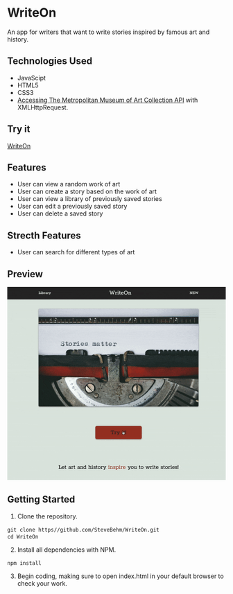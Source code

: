 # WriteOn
  An app for writers that want to write stories inspired by famous art and history.

## Technologies Used
  * JavaScipt
  * HTML5
  * CSS3
  * [Accessing The Metropolitan Museum of Art Collection API](https://metmuseum.github.io) with XMLHttpRequest.
## Try it
[WriteOn](https://stevebehm.github.io/WriteOn/)
## Features
  * User can view a random work of art
  * User can create a story based on the work of art
  * User can view a library of previously saved stories
  * User can edit a previously saved story
  * User can delete a saved story
## Strecth Features
  * User can search for different types of art
## Preview
  ![WriteOn](assets/stories-matter.gif)
## Getting Started
1. Clone the repository.

```shell
git clone https//github.com/SteveBehm/WriteOn.git
cd WriteOn
```

2. Install all dependencies with NPM.

```shell
npm install
```

3. Begin coding, making sure to open index.html in your default browser to check your work.
